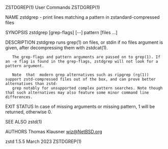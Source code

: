 ZSTDGREP(1)								 User Commands								   ZSTDGREP(1)

NAME
       zstdgrep - print lines matching a pattern in zstandard-compressed files

SYNOPSIS
       zstdgrep [grep-flags] [--] pattern [files ...]

DESCRIPTION
       zstdgrep runs grep(1) on files, or stdin if no files argument is given, after decompressing them with zstdcat(1).

       The grep-flags and pattern arguments are passed on to grep(1). If an -e flag is found in the grep-flags, zstdgrep will not look for a pattern argument.

       Note  that  modern grep alternatives such as ripgrep (rg(1)) support zstd-compressed files out of the box, and can prove better alternatives than zstd‐
       grep notably for unsupported complex pattern searches. Note though that such alternatives may also feature some minor command line differences.

EXIT STATUS
       In case of missing arguments or missing pattern, 1 will be returned, otherwise 0.

SEE ALSO
       zstd(1)

AUTHORS
       Thomas Klausner wiz@NetBSD.org

zstd 1.5.5								  March 2023								   ZSTDGREP(1)
